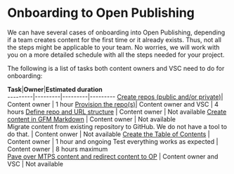# Onboarding to Open Publishing #

We can have several cases of onboarding into Open Publishing, depending if a team creates content for the first time or it already exists. Thus, not all the steps might be applicable to your team. No worries, we will work with you on a more detailed schedule with all the steps needed for your project. 

The following is a list of tasks both content owners and VSC need to do for onboarding:


**Task**|**Owner**|**Estimated duration**  
---------|---------|---------|---------
[Create repos (public and/or private)](partnerdocumentation/repo-creation.md)| Content owner | 1 hour
[Provision the repo(s)](partnerdocumentation/repo-provision.md)| Content owner and VSC | 4 hours
[Define repo and URL structure](partnerdocumentation/URL-management.md) | Content owner | Not available
[Create content in GFM Markdown](partnerdocumentation/GFM.md) | Content owner | Not available       
Migrate content from existing repository to GitHub. We do not have a tool to do that. | Content onwer | Not available
[Create the Table of Contents](partnerdocumentation/TOC-management.md) | Content owner | 1 hour and ongoing
Test everything works as expected | Content owner | 8 hours maximum      
[Pave over MTPS content and redirect content to OP](partnerdocumentation/paveover-MTPS-content.md) | Content owner and VSC | Not available 
